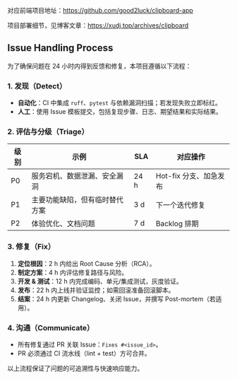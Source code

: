 对应前端项目地址：https://github.com/good2luck/clipboard-app

项目部署细节，见博客文章：https://xudj.top/archives/clipboard

## Issue Handling Process

为了确保问题在 24 小时内得到反馈和修复，本项目遵循以下流程：

### 1. 发现（Detect）
* **自动化**：CI 中集成 `ruff`、`pytest` 与依赖漏洞扫描；若发现失败立即标红。
* **人工**：使用 Issue 模板提交，包括复现步骤、日志、期望结果和实际结果。

### 2. 评估与分级（Triage）
| 级别 | 示例 | SLA | 对应操作 |
| ---- | ---- | --- | -------- |
| P0   | 服务宕机、数据泄漏、安全漏洞 | 24 h | Hot-fix 分支、加急发布 |
| P1   | 主要功能缺陷，但有临时替代方案 | 3 d | 下一个迭代修复 |
| P2   | 体验优化、文档问题 | 7 d | Backlog 排期 |

### 3. 修复（Fix）
1. **定位根因**：2 h 内给出 Root Cause 分析（RCA）。
2. **制定方案**：4 h 内评估修复路径与风险。
3. **开发 & 测试**：12 h 内完成编码、单元/集成测试，灰度验证。
4. **发布**：22 h 内上线并验证监控；如需回滚准备回滚脚本。
5. **结案**：24 h 内更新 Changelog、关闭 Issue，并撰写 Post-mortem（若适用）。

### 4. 沟通（Communicate）
* 所有修复通过 PR 关联 Issue：`Fixes #<issue_id>`。
* PR 必须通过 CI 流水线（lint + test）方可合并。

以上流程保证了问题的可追溯性与快速响应能力。